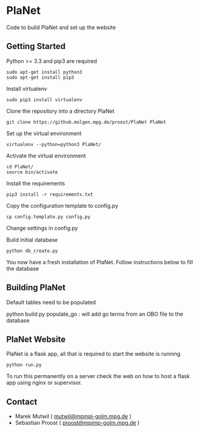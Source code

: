# PlaNet
Code to build PlaNet and set up the website

Getting Started
---------------

Python >= 3.3 and pip3 are required

    sudo apt-get install python3
    sudo apt-get install pip3

Install virtualenv

    sudo pip3 install virtualenv


Clone the repository into a directory PlaNet

    git clone https://github.molgen.mpg.de/proost/PlaNet PlaNet

Set up the virtual environment

    virtualenv --python=python3 PlaNet/

Activate the virtual environment

    cd PlaNet/
    source bin/activate

Install the requirements

    pip3 install -r requirements.txt

Copy the configuration template to config.py

    cp config.template.py config.py

Change settings in config.py

Build initial database

    python db_create.py

You now have a fresh installation of PlaNet. Follow instructions below to fill the database

Building PlaNet
---------------

Default tables need to be populated

python build.py populate_go <FILE> : will add go terms from an OBO file to the database



PlaNet Website
--------------

PlaNet is a flask app, all that is required to start the website is running

    python run.py

To run this permanently on a server check the web on how to host a flask app using nginx or supervisor.

Contact
-------

  * Marek Mutwil ( mutwil@mpmpi-golm.mpg.de )
  * Sebastian Proost ( proost@mpimp-golm.mpg.de )

